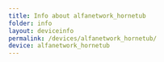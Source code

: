 ```yaml
---
title: Info about alfanetwork_hornetub
folder: info
layout: deviceinfo
permalink: /devices/alfanetwork_hornetub/
device: alfanetwork_hornetub
---
```

